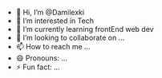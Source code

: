 - 👋 Hi, I’m @Damilexki
- 👀 I’m interested in Tech
- 🌱 I’m currently learning frontEnd web dev
- 💞️ I’m looking to collaborate on ...
- 📫 How to reach me ...
- 😄 Pronouns: ...
- ⚡ Fun fact: ...

<!---
Damilexki/Damilexki is a ✨ special ✨ repository because its `README.md` (this file) appears on your GitHub profile.
You can click the Preview link to take a look at your changes.
--->
